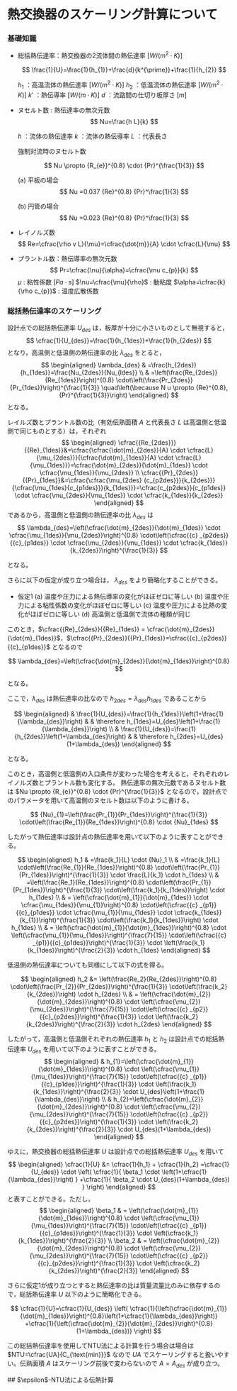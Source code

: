 # 熱交換器のスケーリング計算について

### 基礎知識

- 総括熱伝達率：熱交換器の2流体間の熱伝達率 $[W/(m^{2} \cdot K)]$

  $$
  \frac{1}{U}=\frac{1}{h_{1}}+\frac{d}{k^{\prime}}+\frac{1}{h_{2}}
  $$

  $h_{1}$ ：高温流体の熱伝達率 $\left[W /\left(m^{2} \cdot K\right)\right]$
  $h_{2}$ ：低温流体の熱伝達率 $\left[W /\left(m^{2} \cdot K\right)\right]$
  $k'$ ：熱伝導率 $\left[W /\left(m \cdot K\right)\right]$
  $d$ ：流路間の仕切り板厚さ $\left[m\right]$
  <br>

- ヌセルト数 : 熱伝達率の無次元数
  $$
  Nu=\frac{h L}{k}
  $$

  $h$ ：流体の熱伝達率
  $k$ ：流体の熱伝導率
  $L$ ：代表長さ
  <br>

  強制対流時のヌセルト数

  $$
  Nu \propto {R_{e}}^{0.8} \cdot {Pr}^{\frac{1}{3}}
  $$

  (a) 平板の場合
  $$
  Nu =0.037 {Re}^{0.8} {Pr}^\frac{1}{3}
  $$

  (b) 円管の場合
  $$
  Nu =0.023 {Re}^{0.8} {Pr}^\frac{1}{3}
  $$

- レイノルズ数
  $$
  Re=\cfrac{\rho v L}{\mu}=\cfrac{\dot{m}}{A} \cdot \cfrac{L}{\mu}
  $$

- プラントル数：熱伝導率の無次元数
  $$
  Pr=\cfrac{\nu}{\alpha}=\cfrac{\mu c_{p}}{k}
  $$
  $\mu$ : 粘性係数 $[Pa\cdot s]$
  $\nu=\cfrac{\mu}{\rho}$ : 動粘度
  $\alpha=\cfrac{k}{\rho c_{p}}$ :  温度広散係数

### 総括熱伝達率のスケーリング

設計点での総括熱伝達率 $U_{des}$ は，板厚が十分に小さいものとして無視すると，
$$
\cfrac{1}{U_{des}}=\frac{1}{h_{1des}}+\frac{1}{h_{2des}}
$$
となり，高温側と低温側の熱伝達率の比 $\lambda_{des}$ をとると，
$$
\begin{aligned}
\lambda_{des} & =\frac{h_{2des}}{h_{1des}}=\frac{Nu_{2des}}{Nu_{ldes}} \\
& =\left(\frac{Re_{2des}}{Re_{1des}}\right)^{0.8} \cdot\left(\frac{Pr_{2des}}{Pr_{1des}}\right)^{\frac{1}{3}} \quad\left(\because N u \propto {Re}^{0.8}, {Pr}^{\frac{1}{3}}\right)
\end{aligned}
$$
となる。

レイルズ数とプラントル数の比（有効伝熟面積 $A$ と代表長さ $L$ は高温側と低温側で同じものとする）は，それぞれ
$$
\begin{aligned}
\cfrac{{Re_{2des}}}{{Re}_{1des}}&=\cfrac{\cfrac{\dot{m}_{2des}}{A} \cdot \cfrac{L}{\mu_{2des}}}{\cfrac{\dot{m}_{1des}}{A} \cdot \cfrac{L}{\mu_{1des}}}=\cfrac{\dot{m}_{2des}}{\dot{m}_{1des}} \cdot \cfrac{\mu_{1des}}{\mu_{2des}} \\
\cfrac{{Pr}_{2des}}{{Pr}_{1des}}&=\cfrac{\cfrac{\mu_{2des} {c_{p2des}}}{k_{2des}}}{\cfrac{\mu_{1des}{c_{p1des}}}{k_{1des}}}=\cfrac{c_{p2des}}{c_{p1des}} \cdot \cfrac{\mu_{2des}}{\mu_{1des}} \cdot \cfrac{k_{1des}}{k_{2des}}
\end{aligned}
$$
であるから，高温側と低温側の熱伝達率の比 $\lambda_{des}$ は
$$
\lambda_{des}=\left(\cfrac{\dot{m}_{2des}}{\dot{m}_{1des}} \cdot \cfrac{\mu_{1des}}{\mu_{2des}}\right)^{0.8} \cdot\left(\cfrac{{c} _{p2des}}{{c}_{p1des}} \cdot \cfrac{\mu_{2des}}{\mu_{1des}} \cdot \cfrac{k_{1des}}{k_{2des}}\right)^{\frac{1}{3}}
$$

となる。

さらに以下の仮定が成り立つ場合は， $\lambda_{des}$ をより簡略化することができる。

- 仮定1
  (a) 温度や圧力による熱伝導率の変化がほぼゼロに等しい
  (b) 温度や圧力による粘性係数の変化がほぼゼロに等しい
  (c) 温度や圧力による比熱の変化がほぼゼロに等しい
  (d) 高温側と低温側で流体の種類が同じ

このとき，$\cfrac{{Re}_{2des}}{{Re}_{1des}} = \cfrac{\dot{m}_{2des}}{\dot{m}_{1des}}$，$\cfrac{{Pr}_{2des}}{{Pr}_{1des}}=\cfrac{{c}_{p2des}}{{c}_{p1des}}$ となるので

$$
\lambda_{des}=\left(\cfrac{\dot{m}_{2des}}{\dot{m}_{1des}}\right)^{0.8}
$$

となる。

ここで，$\lambda_{des}$ は熱伝達率の比なので $h_{2des} = \lambda_{des} h_{1des}$ であることから

$$
\begin{aligned}
& \frac{1}{U_{des}}=\frac{1}{h_{1des}}\left(1+\frac{1}{\lambda_{des}}\right) &
& \therefore h_{1des}=U_{des}\left(1+\frac{1}{\lambda_{des}}\right) \\
& \frac{1}{U_{des}}=\frac{1}{h_{2des}}\left(1+\lambda_{des}\right)  &
& \therefore h_{2des}=U_{des}(1+\lambda_{des})
\end{aligned}
$$

となる。

このとき，高温側と低温側の入口条件が変わった場合を考えると，それぞれのレイノルズ数とプラントル数も変化する。
熱伝達率の無次元数であるヌセルト数は $Nu \propto {R_{e}}^{0.8} \cdot {Pr}^{\frac{1}{3}}$ となるので，設計点でのパラメータを用いて高温側のヌセルト数は以下のように書ける。

$$
{Nu}_{1}=\left(\frac{Pr_{1}}{Pr_{1des}}\right)^{\frac{1}{3}} \cdot\left(\frac{Re_{1}}{Re_{1des}}\right)^{0.8} \cdot {Nu}_{1des}
$$

したがって熱伝達率は設計点の熱伝達率を用いて以下のように表すことができる。

$$
\begin{aligned}
h_1 & =\frac{k_1}{L} \cdot {Nu}_1 \\
& =\frac{k_1}{L} \cdot\left(\frac{Re_{1}}{Re_{1des}}\right)^{0.8} \cdot\left(\frac{Pr_{1}}{Pr_{1des}}\right)^{\frac{1}{3}} \cdot \frac{L}{k_1} \cdot h_{1des} \\
& =\left(\frac{Re_1}{Re_{1des}}\right)^{0.8} \cdot\left(\frac{Pr_{1}}{Pr_{1des}}\right)^{\frac{1}{3}} \cdot\left(\frac{k_1}{k_{1des}}\right) \cdot h_{1des} \\
& = \left(\cfrac{\dot{m}_{1}}{\dot{m}_{1des}} \cdot \cfrac{\mu_{1des}}{\mu_{1}}\right)^{0.8} \cdot\left(\cfrac{{c} _{p1}}{{c}_{p1des}} \cdot \cfrac{\mu_{1}}{\mu_{1des}} \cdot \cfrac{k_{1des}}{k_{1}}\right)^{\frac{1}{3}} \cdot\left(\frac{k_1}{k_{1des}}\right) \cdot h_{1des} \\
& = \left(\cfrac{\dot{m}_{1}}{\dot{m}_{1des}}\right)^{0.8} \cdot 
    \left(\cfrac{\mu_{1}}{\mu_{1des}}\right)^{\frac{7}{15}} \cdot\left(\cfrac{{c} _{p1}}{{c}_{p1des}}\right)^{\frac{1}{3}} \cdot
    \left(\frac{k_1}{k_{1des}}\right)^{\frac{2}{3}} \cdot h_{1des}
\end{aligned}
$$

低温側の熱伝達率についても同様にして以下の式を得る。

$$
\begin{aligned}
h_2 &=
\left(\frac{Re_2}{Re_{2des}}\right)^{0.8} \cdot\left(\frac{Pr_{2}}{Pr_{2des}}\right)^{\frac{1}{3}} \cdot\left(\frac{k_2}{k_{2des}}\right) \cdot h_{2des} \\
& = \left(\cfrac{\dot{m}_{2}}{\dot{m}_{2des}}\right)^{0.8} \cdot 
    \left(\cfrac{\mu_{2}}{\mu_{2des}}\right)^{\frac{7}{15}} \cdot\left(\cfrac{{c} _{p2}}{{c}_{p2des}}\right)^{\frac{1}{3}} \cdot
    \left(\frac{k_2}{k_{2des}}\right)^{\frac{2}{3}} \cdot h_{2des}
\end{aligned}
$$

したがって，高温側と低温側それぞれの熱伝達率 $h_1$ と $h_2$ は設計点での総括熱伝達率 $U_{des}$ を用いて以下のように表すことができる。
$$
\begin{aligned}
& h_{1}=\left(\cfrac{\dot{m}_{1}}{\dot{m}_{1des}}\right)^{0.8} \cdot 
    \left(\cfrac{\mu_{1}}{\mu_{1des}}\right)^{\frac{7}{15}} \cdot\left(\cfrac{{c} _{p1}}{{c}_{p1des}}\right)^{\frac{1}{3}} \cdot
    \left(\frac{k_1}{k_{1des}}\right)^{\frac{2}{3}} \cdot U_{des}\left(1+\frac{1}{\lambda_{des}}\right) \\
& h_{2}=\left(\cfrac{\dot{m}_{2}}{\dot{m}_{2des}}\right)^{0.8} \cdot 
    \left(\cfrac{\mu_{2}}{\mu_{2des}}\right)^{\frac{7}{15}} \cdot\left(\cfrac{{c} _{p2}}{{c}_{p2des}}\right)^{\frac{1}{3}} \cdot
    \left(\frac{k_2}{k_{2des}}\right)^{\frac{2}{3}} \cdot U_{des}(1+\lambda_{des})
\end{aligned}
$$

<!-- レイノルズ数とプラントル数で表記するバージョン
$$
\begin{aligned}
& h_{1}=\left(\frac{Re_1}{Re_{1des}}\right)^{0.8} \cdot\left(\frac{Pr_{1}}{Pr_{1des}}\right)^{\frac{1}{3}} 
\cdot\left(\frac{k_1}{k_{1des}}\right) \cdot U_{des}\left(1+\frac{1}{\lambda_{des}}\right) \\
& h_{2}=\left(\frac{Re_2}{Re_{2des}}\right)^{0.8} \cdot\left(\frac{Pr_{2}}{Pr_{2des}}\right)^{\frac{1}{3}} 
\cdot\left(\frac{k_2}{k_{2des}}\right) \cdot U_{des}(1+\lambda_{des})
\end{aligned}
$$
-->

ゆえに，熱交換器の総括熱伝達率 $U$ は設計点での総括熱伝達率 $U_{des}$ を用いて
$$
\begin{aligned}
\cfrac{1}{U} &= \cfrac{1}{h_1} + \cfrac{1}{h_2}
=\cfrac{1}{U_{des}} \cdot
\left(
    \cfrac{1}{
        \beta_1 \cdot \left(1+\cfrac{1}{\lambda_{des}}\right)
    }
    +\cfrac{1}{
        \beta_2 \cdot U_{des}(1+\lambda_{des})
    }
\right)
\end{aligned}
$$
と表すことができる。ただし，
$$
\begin{aligned}
\beta_1 & = \left(\cfrac{\dot{m}_{1}}{\dot{m}_{1des}}\right)^{0.8} \cdot 
            \left(\cfrac{\mu_{1}}{\mu_{1des}}\right)^{\frac{7}{15}} \cdot\left(\cfrac{{c} _{p1}}{{c}_{p1des}}\right)^{\frac{1}{3}} \cdot
            \left(\cfrac{k_1}{k_{1des}}\right)^{\frac{2}{3}} \\
\beta_2 & = \left(\cfrac{\dot{m}_{2}}{\dot{m}_{2des}}\right)^{0.8} \cdot 
            \left(\cfrac{\mu_{2}}{\mu_{2des}}\right)^{\frac{7}{15}} \cdot\left(\cfrac{{c} _{p2}}{{c}_{p2des}}\right)^{\frac{1}{3}} \cdot
            \left(\cfrac{k_2}{k_{2des}}\right)^{\frac{2}{3}}
\end{aligned}
$$

<!-- レイノルズ数とプラントル数で表記するバージョン
$$
\begin{aligned}
\cfrac{1}{U} &= \cfrac{1}{h_1} + \cfrac{1}{h_2} \\
&=\cfrac{1}{U_{des}} \cdot
\left(
    \cfrac{1}{
        \left(\cfrac{Re_1}{Re_{1des}}\right)^{0.8} \cdot\left(\cfrac{Pr_{1}}{Pr_{1des}}\right)^{\frac{1}{3}}
        \cdot\left(\cfrac{k_1}{k_{1des}}\right) \cdot \left(1+\cfrac{1}{\lambda_{des}}\right)
        }
    +\cfrac{1}{
        \left(\cfrac{Re_2}{Re_{2des}}\right)^{0.8} \cdot\left(\cfrac{Pr_{2}}{Pr_{2des}}\right)^{\frac{1}{3}} 
        \cdot\left(\cfrac{k_2}{k_{2des}}\right) \cdot U_{des}(1+\lambda_{des})
        }
\right)
\end{aligned}
$$
-->

さらに仮定1が成り立つとすると熱伝達率の比は質量流量比のみに依存するので，総括熱伝達率 $U$ 以下のように簡略化できる。

$$
\cfrac{1}{U}=\cfrac{1}{U_{des}}
\left(
    \cfrac{1}{\left(\cfrac{\dot{m}_{1}}{\dot{m}_{1des}}\right)^{0.8}\left(1+\cfrac{1}{\lambda_{des}}\right)}
    +\cfrac{1}{\left(\cfrac{\dot{m}_{2}}{\dot{m}_{2des}}\right)^{0.8}(1+\lambda_{des})}
\right)
$$

この総括熱伝達率を使用してNTU法による計算を行う場合は場合は $NTU=\cfrac{UA}{C_{\text{min}}}$ なので $UA$ でスケーリングすると扱いやすい。伝熟面積 $A$ はスケーリング前後で変わらないので $A=A_{des}$ が成り立つ。

<!-->
## $\epsilon$-NTU法による伝熱計算